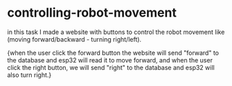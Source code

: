# controlling-robot-movement
in this task I made a website with buttons to control the robot movement like (moving forward/backward - turning right/left). 

{when the user click the forward button the website will send "forward" to the database and esp32 will read it to move forward, and when the user click the right button, we will send "right" to the database and esp32 will also turn right.}
